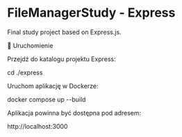 # FileManagerStudy - Express
Final study project based on Express.js.

🚀 Uruchomienie

Przejdź do katalogu projektu Express:

cd ./express


Uruchom aplikację w Dockerze:

docker compose up --build


Aplikacja powinna być dostępna pod adresem:

http://localhost:3000

